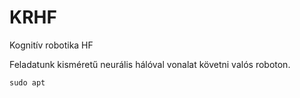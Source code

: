 # KRHF
Kognitív robotika HF

Feladatunk kisméretű neurális hálóval vonalat követni valós roboton.

```
sudo apt
```

